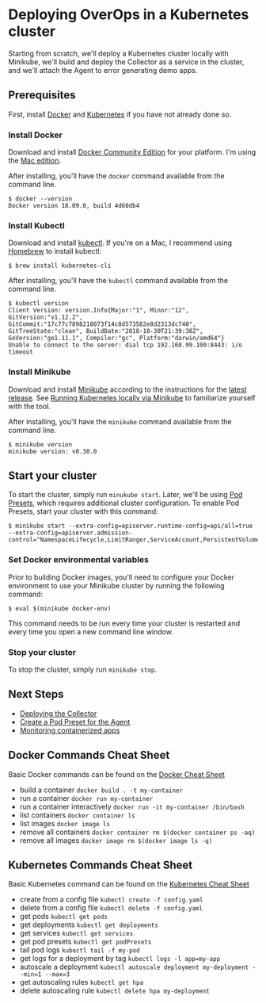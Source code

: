 # Deploying OverOps in a Kubernetes cluster
Starting from scratch, we'll deploy a Kubernetes cluster locally with Minikube, we'll build and deploy the Collector as a service in the cluster, and we'll attach the Agent to error generating demo apps.

## Prerequisites
First, install [Docker](https://www.docker.com/) and [Kubernetes](https://kubernetes.io/) if you have not already done so. 

### Install Docker
Download and install [Docker Community Edition](https://store.docker.com/search?type=edition&offering=community) for your platform. I'm using the [Mac edition](https://store.docker.com/editions/community/docker-ce-desktop-mac).

After installing, you'll have the `docker` command available from the command line.

```console
$ docker --version
Docker version 18.09.0, build 4d60db4
```

### Install Kubectl
Download and install [kubectl](https://kubernetes.io/docs/tasks/tools/install-kubectl/). If you're on a Mac, I recommend using [Homebrew](https://brew.sh/) to install kubectl:

```console
$ brew install kubernetes-cli
```

After installing, you'll have the `kubectl` command available from the command line.

```console
$ kubectl version
Client Version: version.Info{Major:"1", Minor:"12", GitVersion:"v1.12.2", GitCommit:"17c77c7898218073f14c8d573582e8d2313dc740", GitTreeState:"clean", BuildDate:"2018-10-30T21:39:38Z", GoVersion:"go1.11.1", Compiler:"gc", Platform:"darwin/amd64"}
Unable to connect to the server: dial tcp 192.168.99.100:8443: i/o timeout
```

### Install Minikube
Download and install [Minikube](https://kubernetes.io/docs/tasks/tools/install-minikube/) according to the instructions for the [latest release](https://github.com/kubernetes/minikube/releases). See [Running Kubernetes locally via Minikube](https://kubernetes.io/docs/setup/minikube/) to familiarize yourself with the tool.

After installing, you'll have the `minikube` command available from the command line.

```console
$ minikube version
minikube version: v0.30.0
```

## Start your cluster
To start the cluster, simply run `minukube start`. Later, we'll be using [Pod Presets](https://kubernetes.io/docs/concepts/workloads/pods/podpreset/), which requires additional cluster configuration. To enable Pod Presets, start your cluster with this command:

```console
$ minikube start --extra-config=apiserver.runtime-config=api/all=true --extra-config=apiserver.admission-control="NamespaceLifecycle,LimitRanger,ServiceAccount,PersistentVolumeLabel,DefaultStorageClass,DefaultTolerationSeconds,MutatingAdmissionWebhook,ValidatingAdmissionWebhook,ResourceQuota,PodPreset"
```

### Set Docker environmental variables
Prior to building Docker images, you'll need to configure your Docker environment to use your Minikube cluster by running the following command:

```console
$ eval $(minikube docker-env)
```

This command needs to be run every time your cluster is restarted and every time you open a new command line window.

### Stop your cluster
To stop the cluster, simply run `minikube stop`.

## Next Steps

- [Deploying the Collector](collector)
- [Create a Pod Preset for the Agent](agent)
- [Monitoring containerized apps](demos)

## Docker Commands Cheat Sheet
Basic Docker commands can be found on the [Docker Cheat Sheet](https://www.docker.com/sites/default/files/Docker_CheatSheet_08.09.2016_0.pdf)

- build a container `docker build . -t my-container`
- run a container `docker run my-container`
- run a container interactively `docker run -it my-container /bin/bash`
- list containers `docker container ls`
- list images `docker image ls`
- remove all containers `docker container rm $(docker container ps -aq)`
- remove all images `docker image rm $(docker image ls -q)`

## Kubernetes Commands Cheat Sheet
Basic Kubernetes command can be found on the [Kubernetes Cheat Sheet](https://kubernetes.io/docs/reference/kubectl/cheatsheet/)

- create from a config file `kubectl create -f config.yaml`
- delete from a config file `kubectl delete -f config.yaml`
- get pods `kubectl get pods`
- get deployments `kubectl get deployments`
- get services `kubectl get services`
- get pod presets `kubectl get podPresets`
- tail pod logs `kubectl tail -f my-pod`
- get logs for a deployment by tag `kubectl logs -l app=my-app`
- autoscale a deployment `kubectl autoscale deployment my-deployment --min=1 --max=3`
- get autoscaling rules `kubectl get hpa`
- delete autoscaling rule `kubectl delete hpa my-deployment`
